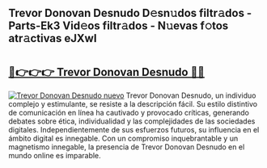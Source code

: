 ## Trevor Donovan Desnudo D𝚎sn𝚞dos filtr𝚊dos - Parts-Ek3 Vid𝚎os filtr𝚊dos - N𝚞evas f𝚘tos atr𝚊ctivas eJXwI

# <h2><a href="http://mbbdm3.tromn.icu/?c=Trevor+Donovan+Desnudo">🔗👉👉👉 Trevor Donovan Desnudo 🔗🔗</a></h2>

[![Trevor Donovan Desnudo nuevo](https://i.imgur.com/pEAQMta.gif)](http://mbbdm3.tromn.icu/?c=Trevor+Donovan+Desnudo)
Trevor Donovan Desnudo, un individuo complejo y estimulante, se resiste a la descripción fácil. Su estilo distintivo de comunicación en línea ha cautivado y provocado críticas, generando debates sobre ética, individualidad y las complejidades de las sociedades digitales. Independientemente de sus esfuerzos futuros, su influencia en el ámbito digital es innegable. Con un compromiso inquebrantable y un magnetismo innegable, la presencia de Trevor Donovan Desnudo en el mundo online es imparable.
